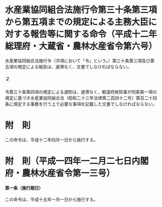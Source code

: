 # 水産業協同組合法施行令第三十条第三項から第五項までの規定による主務大臣に対する報告等に関する命令（平成十二年総理府・大蔵省・農林水産省令第六号）
水産業協同組合法施行令（次項において「令」という。）第三十条第三項及び第五項の規定による報告は、遅滞なく、文書でしなければならない。
##### ２
令第三十条第四項の規定による通知は、遅滞なく、都道府県知事が同条第一項の規定に基づき水産業協同組合法（昭和二十三年法律第二百四十二号）第百二十四条に規定する事務を行う上で必要な事項を記載した文書でしなければならない。
# 附　則
この命令は、平成十二年四月一日から施行する。
# 附　則（平成一四年一二月二七日内閣府・農林水産省令第一三号）
#### 第一条（施行期日）
この命令は、平成十五年一月一日から施行する。
